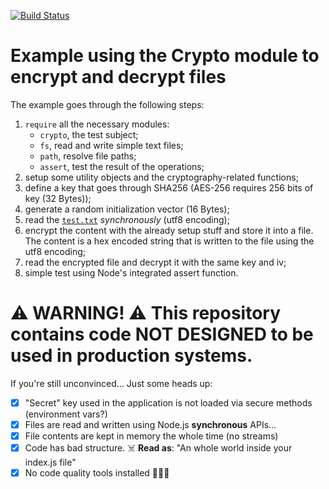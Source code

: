 [![Build Status](https://travis-ci.org/niktekusho/crypto-test.svg?branch=master)](https://travis-ci.org/niktekusho/crypto-test)

# Example using the Crypto module to encrypt and decrypt files

The example goes through the following steps:
1. `require` all the necessary modules:
   -  `crypto`, the test subject;
   -  `fs`, read and write simple text files;
   -  `path`, resolve file paths;
   -  `assert`, test the result of the operations;
2. setup some utility objects and the cryptography-related functions;
3. define a key that goes through SHA256 (AES-256 requires 256 bits of key (32 Bytes));
4. generate a random initialization vector (16 Bytes);
5. read the [`test.txt`](./test.txt) _synchronously_ (utf8 encoding);
6. encrypt the content with the already setup stuff and store it into a file. The content is a hex encoded string that is written to the file using the utf8 encoding;
7. read the encrypted file and decrypt it with the same key and iv;
8. simple test using Node's integrated assert function.

# ⚠️ WARNING! ⚠️ This repository contains code NOT DESIGNED to be used in production systems.

If you're still unconvinced... Just some heads up:
 - [x] "Secret" key used in the application is not loaded via secure methods (environment vars?)
 - [x] Files are read and written using Node.js **synchronous** APIs...
 - [x] File contents are kept in memory the whole time (no streams)
 - [x] Code has bad structure. ☠️ **Read as**: "An whole world inside your index.js file"
 - [x] No code quality tools installed 💩💩💩
